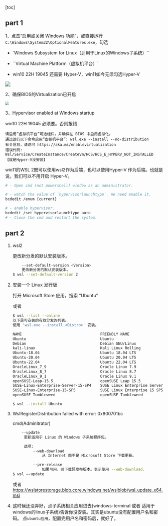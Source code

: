 [toc]

## part 1

1、点击“启用或关闭 Windows 功能”，或直接运行 `C:\Windows\System32\OptionalFeatures.exe`，勾选

- `Windows Subsystem for Linux（适用于Linux的Windows子系统）``
- ``Virtual Machine Platform（虚拟机平台）`

- win10 22H 19045 还需要 Hyper-V，win11如今无须勾选Hyper-V


![](https://cdn.jsdelivr.net/gh/sword4869/pic1@main/images/202406231914789.png)

2、确保BIOS的Virtualization已开启

<img src="https://cdn.jsdelivr.net/gh/sword4869/pic1@main/images/202406231933766.jpg" style="zoom:67%;" />

3、Hypervisor enabled at Windows startup

win10 22H 19045 必须要。否则报错
```
请启用“虚拟机平台”可选组件，并确保在 BIOS 中启用虚拟化。
通过运行以下命令启用“虚拟机平台”: wsl.exe --install --no-distribution
有关信息，请访问 https://aka.ms/enablevirtualization
错误代码: Wsl/Service/CreateInstance/CreateVm/HCS/HCS_E_HYPERV_NOT_INSTALLED		【就是Hyper-V没安装】
```



win11的WSL 2既可以使用wsl2作为后端，也可以使用Hyper-V 作为后端。也就是说，我们可以不用开启 Hyper-V。

```bash
# - Open cmd (not powershell) window as an administrator.

# - watch the value of `hypervisorlaunchtype`. We need enable it.
bcdedit /enum {current}

# - enable hypervisor.
bcdedit /set hypervisorlaunchtype auto
# - Close the cmd and restart the system.
```

## part 2

1. wsl2

    更改新分发的默认安装版本。
    ```bash
        --set-default-version <Version>
        更改新分发的默认安装版本。
    $ wsl --set-default-version 2
    ```

2. 安装一个 Linux 发行版

    打开 Microsoft Store 应用，搜索 “Ubuntu”

    或者
    ```bash
    $ wsl --list --online
    以下是可安装的有效分发的列表。
    使用 'wsl.exe --install <Distro>' 安装。

    NAME                                   FRIENDLY NAME
    Ubuntu                                 Ubuntu
    Debian                                 Debian GNU/Linux
    kali-linux                             Kali Linux Rolling
    Ubuntu-18.04                           Ubuntu 18.04 LTS
    Ubuntu-20.04                           Ubuntu 20.04 LTS
    Ubuntu-22.04                           Ubuntu 22.04 LTS
    OracleLinux_7_9                        Oracle Linux 7.9
    OracleLinux_8_7                        Oracle Linux 8.7
    OracleLinux_9_1                        Oracle Linux 9.1
    openSUSE-Leap-15.5                     openSUSE Leap 15.5
    SUSE-Linux-Enterprise-Server-15-SP4    SUSE Linux Enterprise Server 15 SP4
    SUSE-Linux-Enterprise-15-SP5           SUSE Linux Enterprise 15 SP5
    openSUSE-Tumbleweed                    openSUSE Tumbleweed 

    $ wsl --install Ubuntu
    ```

3. WslRegisterDistribution failed with error: 0x800701bc
   
   cmd(Adminitrator)
   ```bash
       --update
        更新适用于 Linux 的 Windows 子系统程序包。
   
        选项:
            --web-download
                从 Internet 而不是 Microsoft Store 下载更新。
   
            --pre-release
                如果可用，则下载预发布版本。表示使用 --web-download.
   $ wsl –-update
   ```
   或者 <https://wslstorestorage.blob.core.windows.net/wslblob/wsl_update_x64.msi>

4. 这时候还没弄好，点子系统相关应用进去(windows-terminal 或者 适用于windows的linux子系统)告诉你没安装。其实是ubuntu没有配置用户名和密码。
   点`ubuntu应用`，配置完用户名和密码后，就好了。